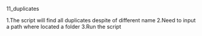  11_duplicates

 1.The script will find all duplicates despite of different name
 2.Need to input a path where located a folder
 3.Run the script
